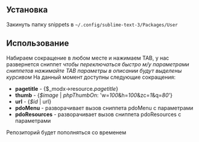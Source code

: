## Установка

Закинуть папку snippets в `~/.config/sublime-text-3/Packages/User`

## Использование

Набираем сокращение в любом месте и нажимаем TAB, у нас развернется сниппет *чтобы переключаться быстро м/у параметрами сниппетов нажимайте TAB параметры в описании будут выделены курсивом*
На данный момент доступны следующие сокращения:

- **pagetitle** - {$_modx->resource.*pagetitle*}
- **thumb** - {*$image* | *phpThumbOn*: 'w=*100*&h=*100*&zc=*1*&q=*80*'}
- **url** - {*$id* | url}
- **pdoMenu** - разворачивает вызов сниппета pdoMenu с параметрами
- **pdoResources** - разворачивает вызов сниппета pdoResources с параметрами

Репозиторий будет пополняться со временем